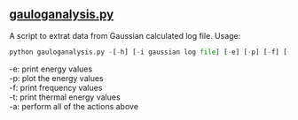 ## [gauloganalysis.py](https://github.com/baifan-wang/computational_chemistry_tools/blob/master/gaussian/gauloganalysis.py)

A script to extrat data from Gaussian calculated log file.
Usage:  
```python
python gauloganalysis.py -[-h] [-i gaussian log file] [-e] [-p] [-f] [-t] [-a]
```
-e: print energy values    
-p: plot the energy values   
-f: print frequency values   
-t: print thermal energy values    
-a: perform all of the actions above    
